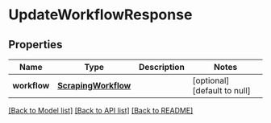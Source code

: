 # UpdateWorkflowResponse
## Properties

| Name | Type | Description | Notes |
|------------ | ------------- | ------------- | -------------|
| **workflow** | [**ScrapingWorkflow**](ScrapingWorkflow.md) |  | [optional] [default to null] |

[[Back to Model list]](../README.md#documentation-for-models) [[Back to API list]](../README.md#documentation-for-api-endpoints) [[Back to README]](../README.md)

